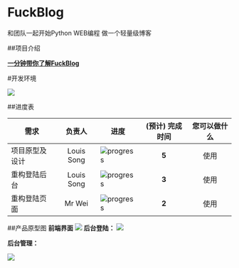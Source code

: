 # FuckBlog
和团队一起开始Python WEB编程 做一个轻量级博客

##项目介绍

[**一分钟带你了解FuckBlog**](http://songluyi.github.io/FuckBlog)

#开发环境

![](http://www.songluyi.com/wp-content/uploads/2016/10/ProjectSetting.png)

##进度表

需求 | 负责人 | 进度 | (预计) 完成时间 | 您可以做什么
---|:---:|---|:---:|:---:
项目原型及设计 | Louis Song | ![progress](http://progressed.io/bar/20) | **5** | 使用
重构登陆后台 | Louis Song | ![progress](http://progressed.io/bar/40) | **3** | 使用
重构登陆页面 | Mr Wei | ![progress](http://progressed.io/bar/60) | **2** | 使用

##产品原型图
**前端界面**
![](http://www.songluyi.com/wp-content/uploads/2016/11/FuckBlog前端界面.png)
**后台登陆：**
![](http://www.songluyi.com/wp-content/uploads/2016/10/QQ截图20161021151636.png)

**后台管理：**

![](http://www.songluyi.com/wp-content/uploads/2016/10/QQ截图20161021151716.png)